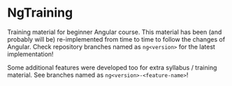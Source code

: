# NgTraining

Training material for beginner Angular course. This material has been (and probably will be)
re-implemented from time to time to follow the changes of Angular. Check repository branches
named as `ng<version>` for the latest implementation!

Some additional features were developed too for extra syllabus / training material. See branches
named as `ng<version>-<feature-name>`!
